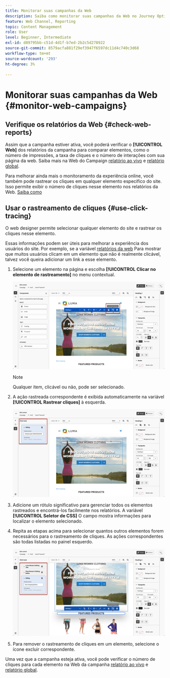 ```yaml
---
title: Monitorar suas campanhas da Web
description: Saiba como monitorar suas campanhas da Web no Journey Optimizer
feature: Web Channel, Reporting
topic: Content Management
role: User
level: Beginner, Intermediate
exl-id: d89795bb-c51d-4d1f-b7ed-2b2c5d278922
source-git-commit: 8579acfa881f29ef3947f6597dc11d4c740c3d68
workflow-type: tm+mt
source-wordcount: '293'
ht-degree: 3%

---
```


# Monitorar suas campanhas da Web {#monitor-web-campaigns}

## Verifique os relatórios da Web {#check-web-reports}

Assim que a campanha estiver ativa, você poderá verificar o **[!UICONTROL Web]** dos relatórios da campanha para comparar elementos, como o número de impressões, a taxa de cliques e o número de interações com sua página da web. Saiba mais na Web do Campaign [relatório ao vivo](../reports/campaign-live-report.md#web-tab) e [relatório global](../reports/campaign-global-report.md#web-tab).

Para melhorar ainda mais o monitoramento da experiência online, você também pode rastrear os cliques em qualquer elemento específico do site. Isso permite exibir o número de cliques nesse elemento nos relatórios da Web. [Saiba como](#use-click-tracing)

## Usar o rastreamento de cliques {#use-click-tracing}

O web designer permite selecionar qualquer elemento do site e rastrear os cliques nesse elemento.

Essas informações podem ser úteis para melhorar a experiência dos usuários do site. Por exemplo, se a variável [relatórios da web](../reports/campaign-global-report.md#web-tab) Para mostrar que muitos usuários clicam em um elemento que não é realmente clicável, talvez você queira adicionar um link a esse elemento.

1. Selecione um elemento na página e escolha **[!UICONTROL Clicar no elemento de rastreamento]** no menu contextual.

   ![](assets/web-designer-click-track.png)

   >[!NOTE]
   >
   >Qualquer item, clicável ou não, pode ser selecionado.

1. A ação rastreada correspondente é exibida automaticamente na variável **[!UICONTROL Rastrear cliques]** à esquerda.

   ![](assets/web-designer-click-track-pane.png)

1. Adicione um rótulo significativo para gerenciar todos os elementos rastreados e encontrá-los facilmente nos relatórios. A variável **[!UICONTROL Seletor de CSS]** O campo mostra informações para localizar o elemento selecionado.

1. Repita as etapas acima para selecionar quantos outros elementos forem necessários para o rastreamento de cliques. As ações correspondentes são todas listadas no painel esquerdo.

   ![](assets/web-designer-click-tracking-actions.png)

1. Para remover o rastreamento de cliques em um elemento, selecione o ícone excluir correspondente.

Uma vez que a campanha esteja ativa, você pode verificar o número de cliques para cada elemento na Web da campanha [relatório ao vivo](../reports/campaign-live-report.md#web-tab) e [relatório global](../reports/campaign-global-report.md#web-tab).
